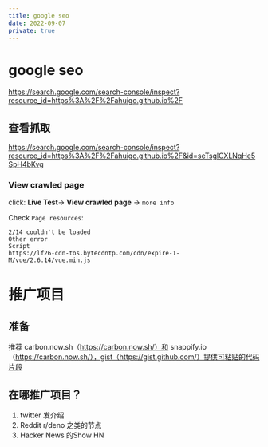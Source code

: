 ```yaml
---
title: google seo
date: 2022-09-07
private: true
---
```

# google seo
https://search.google.com/search-console/inspect?resource_id=https%3A%2F%2Fahuigo.github.io%2F

## 查看抓取
https://search.google.com/search-console/inspect?resource_id=https%3A%2F%2Fahuigo.github.io%2F&id=seTsglCXLNqHe5SpH4bKvg

### View crawled page
click: **Live Test**-> **View crawled page** -> `more info`

Check `Page resources`:

    2/14 couldn't be loaded
    Other error
    Script
    https://lf26-cdn-tos.bytecdntp.com/cdn/expire-1-M/vue/2.6.14/vue.min.js

# 推广项目
## 准备
推荐 carbon.now.sh（https://carbon.now.sh/）和 snappify.io（https://carbon.now.sh/），gist（https://gist.github.com/）提供可粘贴的代码片段

## 在哪推广项目？
1. twitter 发介绍
2. Reddit r/deno 之类的节点
3. Hacker News 的Show HN
